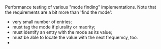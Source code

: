 Performance testing of various "mode finding" implementations.
Note that the requirements are a bit more than 'find the mode':
- very small number of entries;
- must tag the mode if plurality or maority;
- must identify an entry with the mode as its value;
- must be able to locate the value with the next frequemcy, too.
- 
